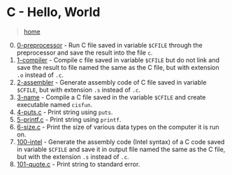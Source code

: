 # C - Hello, World

> [home](../README.md)

0. [0-preprocessor](./0-preprocessor) - Run C file saved in variable `$CFILE`
  through the preprocessor and save the result into the file `c`.
1. [1-compiler](./1-compiler) - Compile c file saved in variable `$CFILE`
  but do not link and save the result to file named the same as the C file,
  but with extension `.o` instead of `.c`.
2. [2-assembler](./2-assembler) - Generate assembly code of C file saved in
   variable `$CFILE`, but with extension `.s` instead of `.c`.
3. [3-name](./3-name) - Compile a C file saved in the variable `$CFILE` and
   create executable named `cisfun`.
4. [4-puts.c](./4-puts.c) - Print string using `puts`.
5. [5-printf.c](./5-printf.c) - Print string using `printf`.
6. [6-size.c](./6-size.c) - Print the size of various data types on the computer
   it is run on.
7. [100-intel](./100-intel) - Generate the assembly code (Intel syntax) of a
   C code saved in variable `$CFILE` and save it in output file named the same
   as the C file, but with the extension `.s` instead of `.c`.
8. [101-quote.c](./101-quote.c) - Print string to standard error.
